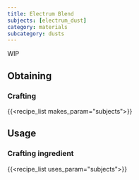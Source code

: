 ```yaml
---
title: Electrum Blend
subjects: [electrum_dust]
category: materials
subcategory: dusts
---
```


WIP

Obtaining
---------

### Crafting
{{<recipe_list makes_param="subjects">}}


Usage
-----

### Crafting ingredient
{{<recipe_list uses_param="subjects">}}
